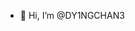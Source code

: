 - 👋 Hi, I’m @DY1NGCHAN3


<!---
DY1NGCHAN3/DY1NGCHAN3 is a ✨ special ✨ repository because its `README.md` (this file) appears on your GitHub profile.
You can click the Preview link to take a look at your changes.
--->

